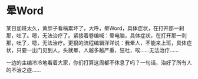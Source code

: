 # 晕Word

某日加班太久，黄胖子看稿累坏了，大呼，晕Word，具体症状，在打开那一刹那，吐了。嗯，无法治疗了。紧接着卷编喊：晕电脑，具体症状，在打开那一刹那，吐了，嗯，无法治疗。更狠的流程编辑洋洋说：我晕人，不能来上班，具体症状，只要一出门见到人，头就晕，人越多越严重，狂吐，唉……无法治疗…… 

一边的主编冷冷地看着大家，你们打算这周都不休息了吗？一句话，治好了所有人的不治之症……